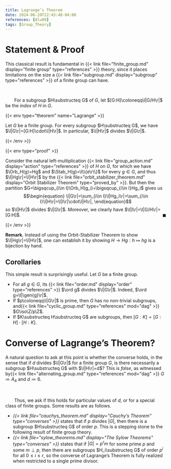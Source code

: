 ```yaml
---
title: Lagrange’s Theorem
date: 2024-06-20T22:43:48-04:00
references: [Alu09]
tags: [Group_Theory]
---
```


# Statement & Proof

This classical result is fundamental in {{< link file="finite_group.md" display="finite group" type="references" >}} theory, since it places limitations on the size a {{< link file="subgroup.md" display="subgroup" type="references" >}} of a finite group can have.

<br>

&emsp;&emsp;For a subgroup $H\substructeq G$ of $G$, let $[G:H]\coloneqq\l|G/H\r|$ be the *index* of $H$ in $G$.

{{< env type="theorem" name="Lagrange" >}}

Let $G$ be a finite group. For every subgroup $H\substructeq G$, we have $\l|G\r|=[G:H]\cdot\l|H\r|$. In particular, $\l|H\r|$ divides $\l|G\r|$.

{{< /env >}}

{{< env type="proof" >}}

Consider the natural left-multiplication {{< link file="group_action.md" display="action" type="references" >}} of $H$ on $G$, for which we have $\Orb_H(g)=Hg$ and $\Stab_H(g)=\l\\{e\r\\}$ for every $g\in G$, and thus $\l|Hg\r|=\l|H\r|$ by the {{< link file="orbit_stabilizer_theorem.md" display="Orbit Stabilizer Theorem" type="proved_by" >}}. But then the partition $G=\bigsqcup_{i\in I}\Orb_H(g_i)=\bigsqcup_{i\in I}Hg_i$ gives us
$$\begin{equation}
    \l|G\r|=\sum_{i\in I}\l|Hg_i\r|=\sum_{i\in I}\l|H\r|=\l|I\r|\cdot\l|H\r|,
\end{equation}$$
so $\l|H\r|$ divides $\l|G\r|$. Moreover, we clearly have $\l|I\r|=\l|G/H\r|=[G:H]$.<span style="float:right;">$\blacksquare$</span>

{{< /env >}}

<div class="space"></div>

**Remark.** Instead of using the Orbit-Stabilizer Theorem to show $\l|Hg\r|=\l|H\r|$, one can establish it by showing $H\to Hg:h\mapsto hg$ is a bijection by hand.

## Corollaries

This simple result is surprisingly useful. Let $G$ be a finite group.
* For all $g\in G$, its {{< link file="order.md" display="order" type="references" >}} $\ord g$ divides $\l|G\r|$. Indeed, $\ord g=\l|\gen{g}\r|$.
* If $p\coloneqq\l|G\r|$ is prime, then $G$ has no non-trivial subgroups, and{{< link file="cyclic_group.md" type="references" mod="dag" >}} $G\iso\Z/p\Z$.
* If $K\substructeq H\substructeq G$ are subgroups, then $[G:K]=[G:H]\cdot[H:K]$.

# Converse of Lagrange’s Theorem?

A natural question to ask at this point is whether the converse holds, in the sense that if $d$ divides $\l|G\r|$ for a finite group $G$, is there necessarily a subgroup $H\substructeq G$ with $\l|H\r|=d$? This is *false*, as witnessed by{{< link file="alternating_group.md" type="references" mod="dag" >}} $G\coloneqq A_4$ and $d\coloneqq 6$.

<br>

&emsp;&emsp;Thus, we ask if this holds for particular values of $d$, or for a special class of finite groups. Some results are as follows.
* *{{< link file="cauchys_theorem.md" display="Cauchy’s Theorem" type="converses" >}}* states that if $p$ divides $|G|$, then there is a subgroup $H\substructeq G$ of order $p$. This is a stepping stone to the following result of finite group theory.
* *{{< link file="sylow_theorems.md" display="The Sylow Theorems" type="converses" >}}* states that if $|G|=p^rm$ for some prime $p$ and some $m\perp p$, then there are subgroups $H_i\substructeq G$ of order $p^i$ for all $0\leq i\leq r$, so the converse of Lagrange’s Theorem is fully realized when restricted to a single prime divisor.
